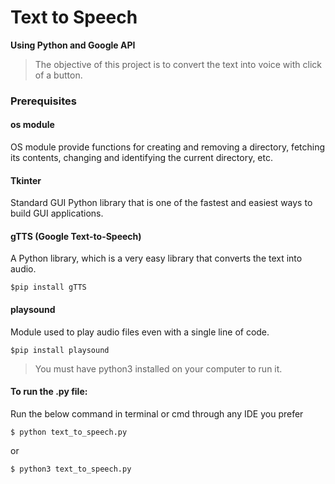 # Text to Speech
**Using Python and Google API**

> The objective of this project is to convert the text into voice with click of a button.

### Prerequisites

#### os module

OS module provide functions for creating and removing a directory, fetching its contents, changing and identifying the current directory, etc.

#### Tkinter

Standard GUI Python library that is one of the fastest and easiest ways to build GUI applications.

#### gTTS (Google Text-to-Speech)

A Python library, which is a very easy library that converts the text into audio.

` $pip install gTTS `

#### playsound

Module used to play audio files even with a single line of code.

` $pip install playsound `

> You must have python3 installed on your computer to run it.

#### To run the .py file:
Run the below command in terminal or cmd through any IDE you prefer

` $ python text_to_speech.py `

or 

` $ python3 text_to_speech.py `
